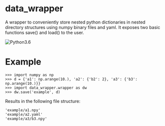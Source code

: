 data_wrapper
========

A wrapper to conveniently store nested python dictionaries in nested directory structures using numpy binary files and yaml. It exposes two basic functions save() and load() to the user. 

![Python3.6](https://img.shields.io/badge/python-3.6-blue.svg)

# Example
    >>> import numpy as np
    >>> d = {'a1': np.arange(10.), 'a2': {'b2': 2}, 'a3': {'b3': np.arange(10.)}}
    >>> import data_wrapper.wrapper as dw
    >>> dw.save('example', d)

  Results in the following file structure:
  
    'example/a1.npy'
    'example/a2.yaml'
    'example/a3/b3.npy'
